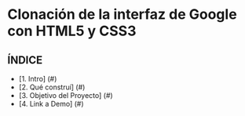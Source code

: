 # Clonación de la interfaz de Google con HTML5 y CSS3

## **ÍNDICE**

* [1. Intro] (#)
* [2. Qué construí] (#)
* [3. Objetivo del Proyecto] (#)
* [4. Link a Demo] (#)

